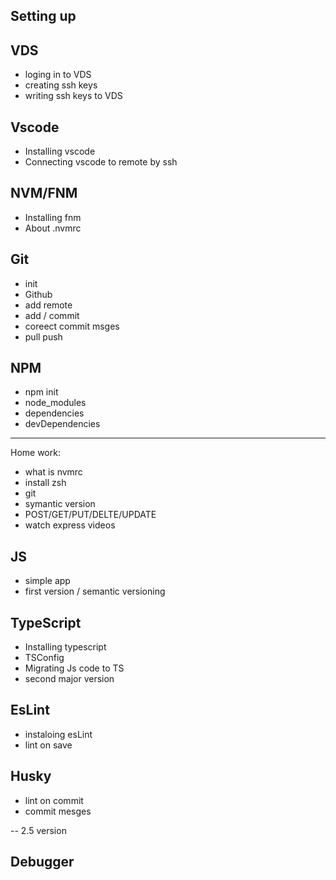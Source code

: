 ## Setting up

## VDS
- loging in to VDS 
- creating ssh keys 
- writing ssh keys to VDS 

## Vscode
- Installing vscode 
- Connecting vscode to remote by ssh

## NVM/FNM 
- Installing fnm 
- About .nvmrc

## Git 
- init 
- Github 
- add remote
- add / commit
- coreect commit msges 
- pull push

## NPM
- npm init 
- node_modules 
- dependencies
- devDependencies

______ 
Home work:
- what is nvmrc
- install zsh
- git
- symantic version
- POST/GET/PUT/DELTE/UPDATE
- watch express videos


## JS 
- simple app 
- first version  / semantic versioning 
## TypeScript 
- Installing typescript
- TSConfig
- Migrating Js code to TS
- second major  version 
## EsLint
- instaloing esLint 
- lint on save 

## Husky 
- lint on commit 
- commit mesges

-- 2.5 version 

## Debugger

